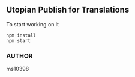 ## Utopian Publish for Translations

To start working on it

```
npm install
npm start
```

### AUTHOR

ms10398
